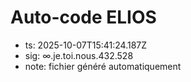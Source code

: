 # Auto-code ELIOS
- ts: 2025-10-07T15:41:24.187Z
- sig: ∞.je.toi.nous.432.528
- note: fichier généré automatiquement